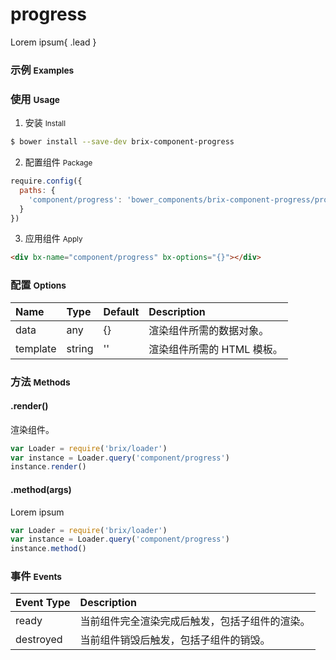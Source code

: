 # progress

Lorem ipsum{ .lead }

### 示例 <small>Examples</small>

<div bx-name="component/progress" bx-options="{}"></div>

### 使用 <small>Usage</small>

1. 安装 <small>Install</small>

  ```sh
  $ bower install --save-dev brix-component-progress
  ```

2. 配置组件 <small>Package</small>

  ```js
  require.config({
    paths: {
      'component/progress': 'bower_components/brix-component-progress/progress'
    }
  })
  ```

3. 应用组件 <small>Apply</small>

  ```html
  <div bx-name="component/progress" bx-options="{}"></div>
  ```

### 配置 <small>Options</small>

Name | Type | Default | Description
:--- | :--- | :------ | :----------
data | any | {} | 渲染组件所需的数据对象。
template | string | '' | 渲染组件所需的 HTML 模板。

### 方法 <small>Methods</small>

#### .render()

渲染组件。

```js
var Loader = require('brix/loader')
var instance = Loader.query('component/progress')
instance.render()
```

#### .method(args)

Lorem ipsum

```js
var Loader = require('brix/loader')
var instance = Loader.query('component/progress')
instance.method()
```

### 事件 <small>Events</small>

Event Type | Description
:--------- | :----------
ready | 当前组件完全渲染完成后触发，包括子组件的渲染。
destroyed | 当前组件销毁后触发，包括子组件的销毁。

